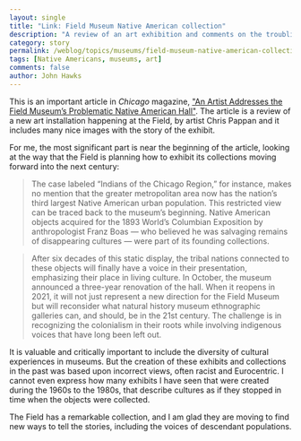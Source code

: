```yaml
---
layout: single
title: "Link: Field Museum Native American collection"
description: "A review of an art exhibition and comments on the troubling legacy of museum collections."
category: story
permalink: /weblog/topics/museums/field-museum-native-american-collection-exhibit-2019.html
tags: [Native Americans, museums, art]
comments: false
author: John Hawks
---
```



This is an important article in <em>Chicago</em> magazine, <a href="http://www.chicagomag.com/arts-culture/January-2019/Chris-Pappan-Field-Museum-Native-American-Halls/">"An Artist Addresses the Field Museum’s Problematic Native American Hall"</a>. The article is a review of a new art installation happening at the Field, by artist Chris Pappan and it includes many nice images with the story of the exhibit.

For me, the most significant part is near the beginning of the article, looking at the way that the Field is planning how to exhibit its collections moving forward into the next century:

<blockquote>The case labeled “Indians of the Chicago Region,” for instance, makes no mention that the greater metropolitan area now has the nation’s third largest Native American urban population. This restricted view can be traced back to the museum’s beginning. Native American objects acquired for the 1893 World’s Columbian Exposition by anthropologist Franz Boas — who believed he was salvaging remains of disappearing cultures — were part of its founding collections.</blockquote>

<blockquote>After six decades of this static display, the tribal nations connected to these objects will finally have a voice in their presentation, emphasizing their place in living culture. In October, the museum announced a three-year renovation of the hall. When it reopens in 2021, it will not just represent a new direction for the Field Museum but will reconsider what natural history museum ethnographic galleries can, and should, be in the 21st century. The challenge is in recognizing the colonialism in their roots while involving indigenous voices that have long been left out.</blockquote>

It is valuable and critically important to include the diversity of cultural experiences in museums. But the creation of these exhibits and collections in the past was based upon incorrect views, often racist and Eurocentric. I cannot even express how many exhibits I have seen that were created during the 1960s to the 1980s, that describe cultures as if they stopped in time when the objects were collected.

The Field has a remarkable collection, and I am glad they are moving to find new ways to tell the stories, including the voices of descendant populations.



